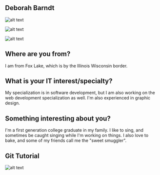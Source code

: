 ## Deborah Barndt

![alt text](/images/teal.jpg "Picture of me")

![alt text](/images/codegirl.jpg "This represents me as a girl coder.")

![alt text](/images/sailormoon.jpg "Sailor Scouts in the anime called Sailor Moon")

## Where are you from?
I am from Fox Lake, which is by the Illinois Wisconsin border.

## What is your IT interest/specialty?
My specialization is in software development, but I am also working on the web development specialization as well. I'm also experienced in graphic design.

## Something interesting about you?
I'm a first generation college graduate in my family. I like to sing, and sometimes be caught singing while I'm working on things. I also love to bake, and some of my friends call me the "sweet smuggler".

## Git Tutorial

![alt text](/images/completion-badge-learn-git.jpg "Git Tutorial Completion Badge")
